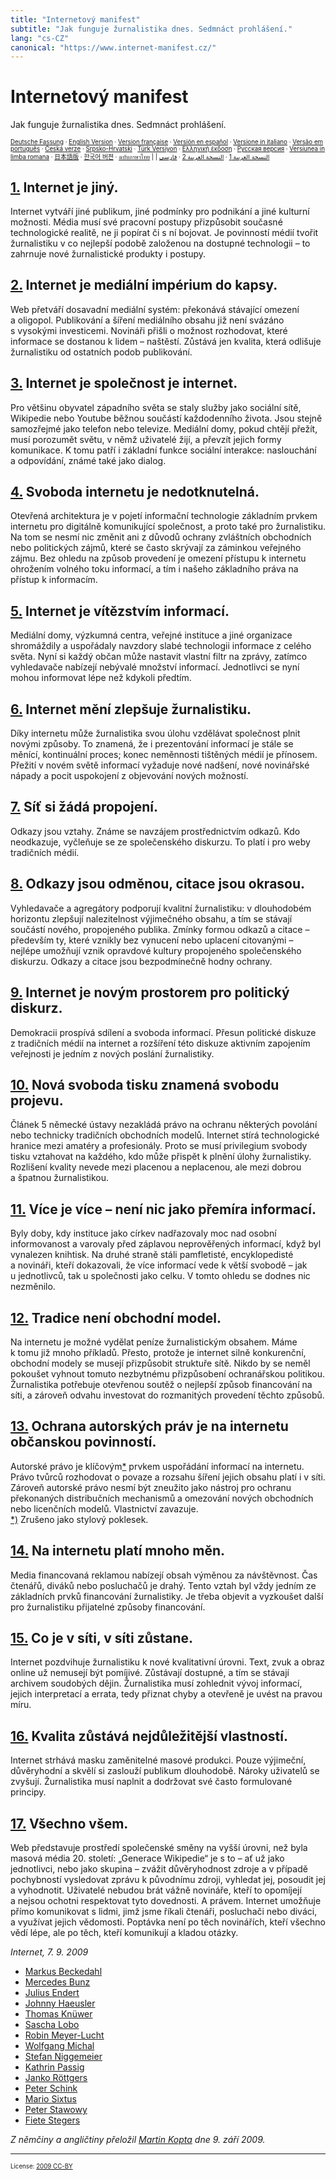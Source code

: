 ```yaml
---
title: "Internetový manifest"
subtitle: "Jak funguje žurnalistika dnes. Sedmnáct prohlášení."
lang: "cs-CZ"
canonical: "https://www.internet-manifest.cz/"
---
```


# Internetový manifest

Jak funguje žurnalistika dnes. Sedmnáct prohlášení.

<small><small>[Deutsche Fassung] · [English Version] · [Version française] · [Versión en español] · [Versione in italiano] · [Versão em português] · [Česká verze] · [Srpsko-Hrvatski] · [Türk Versiyon] · [Ελληνική έκδοση] · [Русская версия] · [Versiunea in limba romana] · [日本語版] · [한국어 버젼] · [ฉบับภาษาไทย] | | [النسخة العربية 1] · [النسخة العربية 2] · [فارسی]</small></small>

<a name="art-1" id="art-1"></a>
## [1.] Internet je jiný.

Internet vytváří jiné publikum, jiné podmínky pro podnikání a jiné kulturní možnosti. Média musí své pracovní postupy přizpůsobit současné technologické realitě, ne ji popírat či s ní bojovat. Je povinností médií tvořit žurnalistiku v co nejlepší podobě založenou na dostupné technologii – to zahrnuje nové žurnalistické produkty i postupy.

<a name="art-2" id="art-2"></a>
## [2.] Internet je mediální impérium do kapsy.

Web přetváří dosavadní mediální systém: překonává stávající omezení a oligopol. Publikování a šíření mediálního obsahu již není svázáno s vysokými investicemi. Novináři přišli o možnost rozhodovat, které informace se dostanou k lidem – naštěstí. Zůstává jen kvalita, která odlišuje žurnalistiku od ostatních podob publikování.

<a name="art-3" id="art-3"></a>
## [3.] Internet je společnost je internet.

Pro většinu obyvatel západního světa se staly služby jako sociální sítě, Wikipedie nebo Youtube běžnou součástí každodenního života. Jsou stejně samozřejmé jako telefon nebo televize. Mediální domy, pokud chtějí přežít, musí porozumět světu, v němž uživatelé žijí, a převzít jejich formy komunikace. K tomu patří i základní funkce sociální interakce: naslouchání a odpovídání, známé také jako dialog.

<a name="art-4" id="art-4"></a>
## [4.] Svoboda internetu je nedotknutelná.

Otevřená architektura je v pojetí informační technologie základním prvkem internetu pro digitálně komunikující společnost, a proto také pro žurnalistiku. Na tom se nesmí nic změnit ani z důvodů ochrany zvláštních obchodních nebo politických zájmů, které se často skrývají za záminkou veřejného zájmu. Bez ohledu na způsob provedení je omezení přístupu k internetu ohrožením volného toku informací, a tím i našeho základního práva na přístup k informacím.

<a name="art-5" id="art-5"></a>
## [5.] Internet je vítězstvím informací.

Mediální domy, výzkumná centra, veřejné instituce a jiné organizace shromáždily a uspořádaly navzdory slabé technologii informace z celého světa. Nyní si každý občan může nastavit vlastní filtr na zprávy, zatímco vyhledavače nabízejí nebývalé množství informací. Jednotlivci se nyní mohou informovat lépe než kdykoli předtím.

<a name="art-6" id="art-6"></a>
## [6.] Internet mění zlepšuje žurnalistiku.

Díky internetu může žurnalistika svou úlohu vzdělávat společnost plnit novými způsoby. To znamená, že i prezentování informací je stále se měnící, kontinuální proces; konec neměnnosti tištěných médií je přínosem. Přežití v novém světě informací vyžaduje nové nadšení, nové novinářské nápady a pocit uspokojení z objevování nových možností.

<a name="art-7" id="art-7"></a>
## [7.] Síť si žádá propojení.

Odkazy jsou vztahy. Známe se navzájem prostřednictvím odkazů. Kdo neodkazuje, vyčleňuje se ze společenského diskurzu. To platí i pro weby tradičních médií.

<a name="art-8" id="art-8"></a>
## [8.] Odkazy jsou odměnou, citace jsou okrasou.

Vyhledavače a agregátory podporují kvalitní žurnalistiku: v dlouhodobém horizontu zlepšují nalezitelnost výjimečného obsahu, a tím se stávají součástí nového, propojeného publika. Zmínky formou odkazů a citace – především ty, které vznikly bez vynucení nebo uplacení citovanými – nejlépe umožňují vznik opravdové kultury propojeného společenského diskurzu. Odkazy a citace jsou bezpodmínečně hodny ochrany.

<a name="art-9" id="art-9"></a>
## [9.] Internet je novým prostorem pro politický diskurz.

Demokracii prospívá sdílení a svoboda informací. Přesun politické diskuze z tradičních médií na internet a rozšíření této diskuze aktivním zapojením veřejnosti je jedním z nových poslání žurnalistiky.

<a name="art-10" id="art-10"></a>
## [10.] Nová svoboda tisku znamená svobodu projevu.

Článek 5 německé ústavy nezakládá právo na ochranu některých povolání nebo technicky tradičních obchodních modelů. Internet stírá technologické hranice mezi amatéry a profesionály. Proto se musí privilegium svobody tisku vztahovat na každého, kdo může přispět k plnění úlohy žurnalistiky. Rozlišení kvality nevede mezi placenou a neplacenou, ale mezi dobrou a špatnou žurnalistikou.

<a name="art-11" id="art-11"></a>
## [11.] Více je více – není nic jako přemíra informací.

Byly doby, kdy instituce jako církev nadřazovaly moc nad osobní informovanost a varovaly před záplavou neprověřených informací, když byl vynalezen knihtisk. Na druhé straně stáli pamfletisté, encyklopedisté a novináři, kteří dokazovali, že více informací vede k větší svobodě – jak u jednotlivců, tak u společnosti jako celku. V tomto ohledu se dodnes nic nezměnilo.

<a name="art-12" id="art-12"></a>
## [12.] Tradice není obchodní model.

Na internetu je možné vydělat peníze žurnalistickým obsahem. Máme k tomu již mnoho příkladů. Přesto, protože je internet silně konkurenční, obchodní modely se musejí přizpůsobit struktuře sítě. Nikdo by se neměl pokoušet vyhnout tomuto nezbytnému přizpůsobení ochranářskou politikou. Žurnalistika potřebuje otevřenou soutěž o nejlepší způsob financování na síti, a zároveň odvahu investovat do rozmanitých provedení těchto způsobů.

<a name="art-13" id="art-13"></a>
## [13.] Ochrana autorských práv je na internetu občanskou povinností.

Autorské právo je klíčovým[\*] prvkem uspořádání informací na internetu. Právo tvůrců rozhodovat o povaze a rozsahu šíření jejich obsahu platí i v síti. Zároveň autorské právo nesmí být zneužito jako nástroj pro ochranu překonaných distribučních mechanismů a omezování nových obchodních nebo licenčních modelů. Vlastnictví zavazuje.  
[\*)] Zrušeno jako stylový poklesek.

<a name="art-14" id="art-14"></a>
## [14.] Na internetu platí mnoho měn.

Media financovaná reklamou nabízejí obsah výměnou za návštěvnost. Čas čtenářů, diváků nebo posluchačů je drahý. Tento vztah byl vždy jedním ze základních prvků financování žurnalistiky. Je třeba objevit a vyzkoušet další pro žurnalistiku přijatelné způsoby financování.

<a name="art-15" id="art-15"></a>
## [15.] Co je v síti, v síti zůstane.

Internet pozdvihuje žurnalistiku k nové kvalitativní úrovni. Text, zvuk a obraz online už nemusejí být pomíjivé. Zůstávají dostupné, a tím se stávají archivem soudobých dějin. Žurnalistika musí zohlednit vývoj informací, jejich interpretací a errata, tedy přiznat chyby a otevřeně je uvést na pravou míru.

<a name="art-16" id="art-16"></a>
## [16.] Kvalita zůstává nejdůležitější vlastností.

Internet strhává masku zaměnitelné masové produkci. Pouze výjimeční, důvěryhodní a skvělí si zaslouží publikum dlouhodobě. Nároky uživatelů se zvyšují. Žurnalistika musí naplnit a dodržovat své často formulované principy.

<a name="art-17" id="art-17"></a>
## [17.] Všechno všem.

Web představuje prostředí společenské směny na vyšší úrovni, než byla masová média 20. století: „Generace Wikipedie“ je s to – ať už jako jednotlivci, nebo jako skupina – zvážit důvěryhodnost zdroje a v případě pochybností vysledovat zprávu k původnímu zdroji, vyhledat jej, posoudit jej a vyhodnotit. Uživatelé nebudou brát vážně novináře, kteří to opomíjejí a nejsou ochotni respektovat tyto dovednosti. A právem. Internet umožňuje přímo komunikovat s lidmi, jimž jsme říkali čtenáři, posluchači nebo diváci, a využívat jejich vědomosti. Poptávka není po těch novinářích, kteří všechno vědí lépe, ale po těch, kteří komunikují a kladou otázky.

*Internet, 7. 9. 2009*

* [Markus Beckedahl]
* [Mercedes Bunz]
* [Julius Endert]
* [Johnny Haeusler]
* [Thomas Knüwer]
* [Sascha Lobo]
* [Robin Meyer-Lucht]
* [Wolfgang Michal]
* [Stefan Niggemeier]
* [Kathrin Passig]
* [Janko Röttgers]
* [Peter Schink]
* [Mario Sixtus]
* [Peter Stawowy]
* [Fiete Stegers]

*Z němčiny a angličtiny přeložil [Martin Kopta] dne 9. září 2009.*

***

<small><small>License: [2009 CC-BY](https://creativecommons.org/licenses/by/3.0/)</small></small>

[Deutsche Fassung]: http://www.internet-manifest.de
[English Version]: http://www.internet-manifesto.org
[Version française]: http://owni.fr/2009/09/09/un-manifeste-internet-traduction/
[Versión en español]: http://uberblogged.com/periodismo/como-funciona-el-periodismo-hoy-manifiesto/
[Versione in italiano]: http://mediablog.corriere.it/2009/09/il_giornalismo_ai_tempi_di_int.html
[Versão em português]: http://manifesto-internet.org/
[Česká verze]: http://www.internet-manifest.cz/
[Srpsko-Hrvatski]: http://www.blogowski.eu/2009/09/15/internet-manifest/
[Türk Versiyon]: http://blog.akgul.web.tr/?p=30
[Ελληνική έκδοση]: http://www.news247.gr/a/5%21101128
[Русская версия]: http://journalism.com.ua/archives/359
[Versiunea in limba romana]: http://economie.hotnews.ro/stiri-media_publicitate-6119844-moartea-ziaristului-atotstiutor-aparut-manifestul-internetului-17-puncte.htm
[日本語版]: http://peer2peer.blog79.fc2.com/blog-entry-1552.html
[한국어 버젼]: http://capcold.net/blog/4629
[ฉบับภาษาไทย]: http://www.fringer.org/?p=446
[النسخة العربية 1]: http://www.al-khabar.info/%D8%A8%D9%80%D9%8A%D8%A7%D9%86-%D8%A7%D9%84%D8%A3%D9%86%D9%80%D8%AA%D9%80%D8%B1%D9%86%D9%80%D8%AA-%D9%83%D9%80%D9%8A%D9%81-%D8%AA%D9%80%D8%B4%D9%80%D8%AA%D9%80%D8%BA%D9%84-%D8%A7%D9%84%D8%B5%D9%91%D8%AD%D8%A7%D9%81%D8%A9-%D8%A7%D9%84%D9%8A%D9%88%D9%85-%D8%B3%D8%A8%D8%B9%D8%A9-%D8%B9%D8%B4%D8%B1-%D8%A5%D8%AB%D9%80%D8%A8%D8%A7%D8%AA%D8%A7_a7842.html
[النسخة العربية 2]: http://owni.fr/2009/09/12/%D8%A8%D9%80%D9%8A%D8%A7%D9%86-%D8%A7%D9%84%D8%A3%D9%86%D9%80%D8%AA%D9%80%D8%B1%D9%86%D9%80%D9%8A%D8%AA-un-manifeste-internet/
[فارسی]: http://muvi.ir/?page_id=121
[1.]: #art-1
[2.]: #art-2
[3.]: #art-3
[4.]: #art-4
[5.]: #art-5
[6.]: #art-6
[7.]: #art-7
[8.]: #art-8
[9.]: #art-9
[10.]: #art-10
[11.]: #art-11
[12.]: #art-12
[13.]: #art-13
[\*]: #stilbluete
[\*)]: #ausstilbluete
[14.]: #art-14
[15.]: #art-15
[16.]: #art-16
[17.]: #art-17
[Markus Beckedahl]: http://www.netzpolitik.org/ "Markus Beckedahl "
[Mercedes Bunz]: http://www.mercedes-bunz.de/ "Mercedes Bunz"
[Julius Endert]: http://www.blinkenlichten.com/ "Julius Endert"
[Johnny Haeusler]: http://www.spreeblick.com/ "Johnny Haeusler"
[Thomas Knüwer]: http://blog.handelsblatt.com/indiskretion/ "Thomas Knüwer"
[Sascha Lobo]: http://www.saschalobo.com/ "Sascha Lobo"
[Robin Meyer-Lucht]: http://www.carta.info/ "Robin Meyer-Lucht"
[Wolfgang Michal]: http://www.autoren-reporter.de/index.php?option=com_content&task=view&id=23&Itemid=66 "Wolfgang Michal"
[Stefan Niggemeier]: http://www.stefan-niggemeier.de/ "Stefan Niggemeier"
[Kathrin Passig]: http://de.wikipedia.org/wiki/Kathrin_Passig "Kathrin Passig"
[Janko Röttgers]: http://www.lowpass.cc/ "Janko Röttgers"
[Peter Schink]: http://www.peter-schink.de/ "Peter Schink"
[Mario Sixtus]: http://www.elektrischer-reporter.de/ "Mario Sixtus"
[Peter Stawowy]: http://www.xing.com/profile/Peter_Stawowy "Peter Stawowy"
[Fiete Stegers]: http://www.netzjournalismus.de/ "Fiete Stegers"
[Martin Kopta]: http://martinkopta.cz/ "Martin Kopta"

<style>
	.markdown-body { font-family: Georgia, "Times New Roman", Times, serif; }
	.markdown-body h1>a[href] { visibility: hidden;  }
	.markdown-body h2 a[href] { font-style: italic; }
	.markdown-body hr { height: 1px; }
</style>

